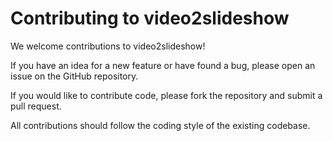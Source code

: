# Contributing to video2slideshow

We welcome contributions to video2slideshow!

If you have an idea for a new feature or have found a bug, please open an issue on the GitHub repository.

If you would like to contribute code, please fork the repository and submit a pull request.

All contributions should follow the coding style of the existing codebase.

